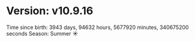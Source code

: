 # Version: v10.9.16
Time since birth: 3943 days, 94632 hours, 5677920 minutes, 340675200 seconds
Season: Summer ☀️
